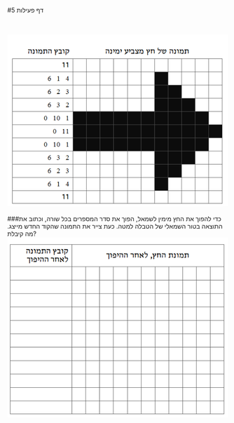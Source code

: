 
#דף פעילות 5


<br/>
<br/>

<div id="container" align="center">
  <img class="img-responsive" src="img25.png" title=""/>
</div>

<br/>
###כדי להפוך את החץ מימין לשמאל, הפוך את סדר המספרים בכל שורה, וכתוב את התוצאה בטור השמאלי של הטבלה למטה. כעת צייר את התמונה שהקוד החדש מייצג. מה קיבלת?

<div id="container" align="center">
  <img class="img-responsive" src="img26.png" title=""/>
</div>

<br/>
